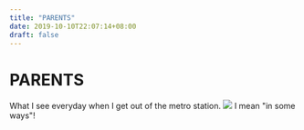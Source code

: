 ```yaml
---
title: "PARENTS"
date: 2019-10-10T22:07:14+08:00
draft: false
---
```


# PARENTS
What I see everyday when I get out of the metro station.
![](http://cdn.nemoworks.info/ycao.cc/images/PARENTS.jpg)
I mean "in some ways"!
